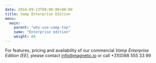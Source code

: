```yaml
---
date: 2016-09-13T09:00:00+00:00
title: Vamp Enterprise Edition
menu:
  main:
    parent: "why-use-vamp-top"
    name: "Enterprise edition"
    weight: 60
---
```


For features, pricing and availability of our commercial _Vamp Enterprise Edition (EE)_, please contact [info@magnetic.io](mailto:info@magnetic.io) or call +31(0)88 555 33 99
